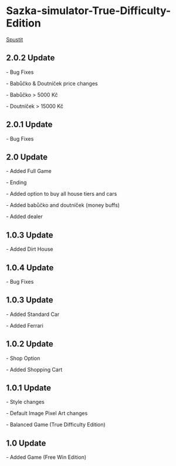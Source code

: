 # Sazka-simulator-True-Difficulty-Edition
[Spustit](https://latethen.github.io/Sazka-simulator-True-Difficulty-Edition/)
<h2>2.0.2 Update</h2>
<p>- Bug Fixes</p>
<p>- Babůčko & Doutníček price changes </p>
<p>- Babůčko > 5000 Kč</p>
<p>- Doutníček > 15000 Kč </p>

<h2>2.0.1 Update</h2>
<p>- Bug Fixes</p>

<h2>2.0 Update</h2>
<p>- Added Full Game</p>
<p>- Ending </p>
<p>- Added option to buy all house tiers and cars</p>
<p>- Added babůčko and doutníček (money buffs)</p>
<p>- Added dealer</p>


<h2>1.0.3 Update</h2>
<p>- Added Dirt House </p>


<h2>1.0.4 Update</h2>
<p>- Bug Fixes</p>


<h2>1.0.3 Update</h2>
<p>- Added Standard Car</p>
<p>- Added Ferrari</p>

<h2>1.0.2 Update</h2>
<p>- Shop Option</p>
<p>- Added Shopping Cart</p>

<h2>1.0.1 Update</h2>
<p>- Style changes</p>
<p>- Default Image Pixel Art changes</p>
<p>- Balanced Game (True Difficulty Edition)</p>

<h2>1.0 Update</h2>
<p>- Added Game (Free Win Edition)</p>
